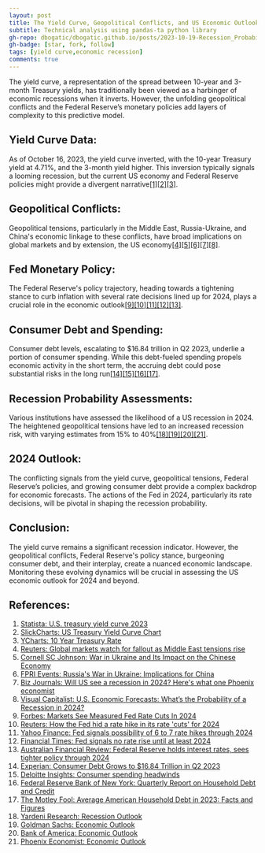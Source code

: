 ```yaml
---
layout: post
title: The Yield Curve, Geopolitical Conflicts, and US Economic Outlook Amid Federal Policies
subtitle: Technical analysis using pandas-ta python library
gh-repo: dbogatic/dbogatic.github.io/posts/2023-10-19-Recession_Probability.md
gh-badge: [star, fork, follow]
tags: [yield curve,economic recession]
comments: true
---
```


The yield curve, a representation of the spread between 10-year and 3-month Treasury yields, has traditionally been viewed as a harbinger of economic recessions when it inverts. However, the unfolding geopolitical conflicts and the Federal Reserve’s monetary policies add layers of complexity to this predictive model.

## Yield Curve Data:
As of October 16, 2023, the yield curve inverted, with the 10-year Treasury yield at 4.71%, and the 3-month yield higher. This inversion typically signals a looming recession, but the current US economy and Federal Reserve policies might provide a divergent narrative[[1]](https://www.statista.com/)[[2]](https://www.slickcharts.com/)[[3]](https://ycharts.com/).

## Geopolitical Conflicts:
Geopolitical tensions, particularly in the Middle East, Russia-Ukraine, and China's economic linkage to these conflicts, have broad implications on global markets and by extension, the US economy[[4]](https://www.reuters.com/)[[5]](https://business.cornell.edu/)[[6]](https://www.fpri.org/)[[7]](https://www.bizjournals.com/)[[8]](https://advisor.visualcapitalist.com/).

## Fed Monetary Policy:
The Federal Reserve's policy trajectory, heading towards a tightening stance to curb inflation with several rate decisions lined up for 2024, plays a crucial role in the economic outlook[[9]](https://www.forbes.com/)[[10]](https://www.reuters.com/)[[11]](https://finance.yahoo.com/)[[12]](https://www.ft.com/)[[13]](https://www.afr.com/).

## Consumer Debt and Spending:
Consumer debt levels, escalating to $16.84 trillion in Q2 2023, underlie a portion of consumer spending. While this debt-fueled spending propels economic activity in the short term, the accruing debt could pose substantial risks in the long run[[14]](https://www.experian.com/)[[15]](https://www2.deloitte.com/)[[16]](https://www.newyorkfed.org/)[[17]](https://www.fool.com/).

## Recession Probability Assessments:
Various institutions have assessed the likelihood of a US recession in 2024. The heightened geopolitical tensions have led to an increased recession risk, with varying estimates from 15% to 40%[[18]](https://www.yardeni.com/)[[19]](https://www.goldmansachs.com/)[[20]](https://www.bankofamerica.com/)[[21]](https://www.phoenixeconomist.com/).

## 2024 Outlook:
The conflicting signals from the yield curve, geopolitical tensions, Federal Reserve’s policies, and growing consumer debt provide a complex backdrop for economic forecasts. The actions of the Fed in 2024, particularly its rate decisions, will be pivotal in shaping the recession probability.

## Conclusion:
The yield curve remains a significant recession indicator. However, the geopolitical conflicts, Federal Reserve's policy stance, burgeoning consumer debt, and their interplay, create a nuanced economic landscape. Monitoring these evolving dynamics will be crucial in assessing the US economic outlook for 2024 and beyond.


## References:
1. [Statista: U.S. treasury yield curve 2023](https://www.statista.com/)
2. [SlickCharts: US Treasury Yield Curve Chart](https://www.slickcharts.com/)
3. [YCharts: 10 Year Treasury Rate](https://ycharts.com/)
4. [Reuters: Global markets watch for fallout as Middle East tensions rise](https://www.reuters.com/)
5. [Cornell SC Johnson: War in Ukraine and Its Impact on the Chinese Economy](https://business.cornell.edu/)
6. [FPRI Events: Russia's War in Ukraine: Implications for China](https://www.fpri.org/)
7. [Biz Journals: Will US see a recession in 2024? Here's what one Phoenix economist](https://www.bizjournals.com/)
8. [Visual Capitalist: U.S. Economic Forecasts: What’s the Probability of a Recession in 2024?](https://advisor.visualcapitalist.com/)
9. [Forbes: Markets See Measured Fed Rate Cuts In 2024](https://www.forbes.com/)
10. [Reuters: How the Fed hid a rate hike in its rate 'cuts' for 2024](https://www.reuters.com/)
11. [Yahoo Finance: Fed signals possibility of 6 to 7 rate hikes through 2024](https://finance.yahoo.com/)
12. [Financial Times: Fed signals no rate rise until at least 2024](https://www.ft.com/)
13. [Australian Financial Review: Federal Reserve holds interest rates, sees tighter policy through 2024](https://www.afr.com/)
14. [Experian: Consumer Debt Grows to $16.84 Trillion in Q2 2023](https://www.experian.com/)
15. [Deloitte Insights: Consumer spending headwinds](https://www2.deloitte.com/)
16. [Federal Reserve Bank of New York: Quarterly Report on Household Debt and Credit](https://www.newyorkfed.org/)
17. [The Motley Fool: Average American Household Debt in 2023: Facts and Figures](https://www.fool.com/)
18. [Yardeni Research: Recession Outlook](https://www.yardeni.com/)
19. [Goldman Sachs: Economic Outlook](https://www.goldmansachs.com/)
20. [Bank of America: Economic Outlook](https://www.bankofamerica.com/)
21. [Phoenix Economist: Economic Outlook](https://www.phoenixeconomist.com/)



